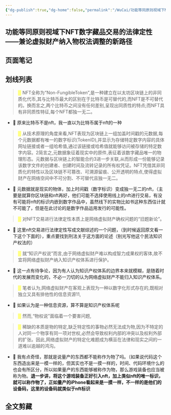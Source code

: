 ```yaml
---
{"dg-publish":true,"dg-home":false,"permalink":"/WuCai/功能等同原则视域下NFT数字藏品交易的法律定性——兼论虚拟财产纳入物权法调整的新路径-H87K953/","dgPassFrontmatter":true}
---
```



## 功能等同原则视域下NFT数字藏品交易的法律定性——兼论虚拟财产纳入物权法调整的新路径 

## 页面笔记


## 划线列表
> <font color="#FFFF83">█  </font>NFT全称为“Non-FungibleToken”,是一种建立在以太坊区块链上的非同质化代币,其与比特币最大的区别在于比特币是可替代的,而NFT是不可替代的。换而言之,两个比特币之间没有任何差别,呈现出同质性的特点;而NFT具有非同质性特征,每个NFT都独一无二。
- 📝 原来比特币不是nft，我一直以为比特币属于nft的一种

> <font color="#FFFF83">█  </font>从技术原理的角度来看,NFT表现为区块链上一组加盖时间戳的元数据,每个元数据都有唯一的数字标识(TokenID),并显示为存储特定数字内容的具体网址链接或者一组哈希值,通过该链接或哈希值就能够访问被存储的特定数字内容。2简言之,元数据象征着现实中的原件,表征着该数字藏品唯一的物理形态。元数据与区块链上的智能合约3进一步关联,从而形成一份能够记录该数字文件的创建者、创建时间及流转记录的所有权凭证。NFT凭借其非同质化的特性以及区块链不可篡改、可溯源留痕、公开透明的特点,使得虚拟财产在网络空间中不可分割、不可替代且独一无二。
- 📝 元数据就是现实的物体，加上时间戳（数字标识）变成独一无二的nft，（主要是就算你区块链和nft再好，他们可能不选择使用线上的nft进行交易，有没有可能将nft的标识内嵌到数字作品中，虽然线下的实物比如书这种东西估计就不可能了，但是在此讨论的是数字作品运用发行的可能性。

> <font color="#FFFF83">█  </font>对NFT交易进行法律定性本质上是网络虚拟财产确权问题的“旧题新论”。
- 📝 这里nft交易进行法律定性写成文献综述的一个问题，（到时候返回原文看一下这个下面的），重点要找到刑法关于这方面的论述（别光写他这个民法知识产权法的）

> <font color="#FFFF83">█  </font>就“知识产权说”而言,由于网络虚拟财产难以构成智力成果权的客体,故不宜将网络虚拟财产纳入知识产权体系进行保护。
- 📝 这一点有待争论，因为有人认为知识产权体系的边界本来就模糊，是随着时代的发展而变化的，不必一刀切的认为网络虚拟财产不能归入知识产权体系。

> <font color="#FFFF83">█  </font>笔者认为,网络虚拟财产在客观上表现为一种以数字化形式存在的,既相对独立又具有排他性的信息资源11,
- 📝 如果认为是一种信息资源，算不算是知识产权体系呢

> <font color="#FFFF83">█  </font>然而,“物权说”面临着一个要害问题,

> <font color="#FFFF83">█  </font>稀缺的本质是物的特定,缺乏特定性的事物必然无法成为物,因为不特定的人对同一个物享有同一项对世权,必然会导致权利内部的冲突以及权利外部的扩张。因此,网络虚拟财产的特定化难题成为横亘在法律和现实之间的一道难以逾越的鸿沟。
- 📝 我有点奇怪，那就是说量产的东西都不能称作为物了吗。（如果说代码这个东西造出来是一模一样的，但其实也不是一摸一样的，时间、代码环境什么的也会有所区分，所以如果量产的东西能够被称作为物，那么游戏装备也应当被称为物。**退一步讲，将这个游戏装备正好引入nft，加上类似nft的唯一标识，就可以称作物了，正如量产的iPhone看起来是一摸一样，不一样的是他们的设备码，这里的设备码就类似于nft标识**


## 全文剪藏

